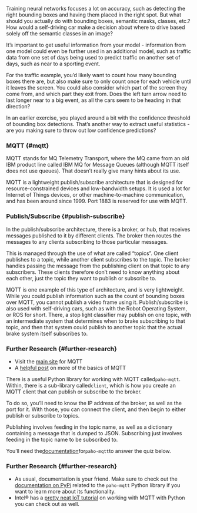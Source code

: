 Training neural networks focuses a lot on accuracy, such as detecting the right bounding boxes and having them placed in the right spot. But what should you actually do with bounding boxes, semantic masks, classes, etc.? How would a self-driving car make a decision about where to drive based solely off the semantic classes in an image?

It’s important to get useful information from your model - information from one model could even be further used in an additional model, such as traffic data from one set of days being used to predict traffic on another set of days, such as near to a sporting event.

For the traffic example, you’d likely want to count how many bounding boxes there are, but also make sure to only count once for each vehicle until it leaves the screen. You could also consider which part of the screen they come from, and which part they exit from. Does the left turn arrow need to last longer near to a big event, as all the cars seem to be heading in that direction?

In an earlier exercise, you played around a bit with the confidence threshold of bounding box detections. That’s another way to extract useful statistics - are you making sure to throw out low confidence predictions?

### MQTT {#mqtt}

MQTT stands for MQ Telemetry Transport, where the MQ came from an old IBM product line called IBM MQ for Message Queues \(although MQTT itself does not use queues\). That doesn’t really give many hints about its use.

MQTT is a lightweight publish/subscribe architecture that is designed for resource-constrained devices and low-bandwidth setups. It is used a lot for Internet of Things devices, or other machine-to-machine communication, and has been around since 1999. Port 1883 is reserved for use with MQTT.

### Publish/Subscribe {#publish-subscribe}

In the publish/subscribe architecture, there is a broker, or hub, that receives messages published to it by different clients. The broker then routes the messages to any clients subscribing to those particular messages.

This is managed through the use of what are called “topics”. One client publishes to a topic, while another client subscribes to the topic. The broker handles passing the message from the publishing client on that topic to any subscribers. These clients therefore don’t need to know anything about each other, just the topic they want to publish or subscribe to.

MQTT is one example of this type of architecture, and is very lightweight. While you could publish information such as the count of bounding boxes over MQTT, you cannot publish a video frame using it. Publish/subscribe is also used with self-driving cars, such as with the Robot Operating System, or ROS for short. There, a stop light classifier may publish on one topic, with an intermediate system that determines when to brake subscribing to that topic, and then that system could publish to another topic that the actual brake system itself subscribes to.

### Further Research {#further-research}

* Visit the [main site](http://mqtt.org/) for MQTT
* A [helpful post](https://internetofthingsagenda.techtarget.com/definition/MQTT-MQ-Telemetry-Transport) on more of the basics of MQTT

There is a useful Python library for working with MQTT called`paho-mqtt`. Within, there is a sub-library called`client`, which is how you create an MQTT client that can publish or subscribe to the broker.

To do so, you’ll need to know the IP address of the broker, as well as the port for it. With those, you can connect the client, and then begin to either publish or subscribe to topics.

Publishing involves feeding in the topic name, as well as a dictionary containing a message that is dumped to JSON. Subscribing just involves feeding in the topic name to be subscribed to.

You’ll need the[documentation](https://pypi.org/project/paho-mqtt/)for`paho-mqtt`to answer the quiz below.

### Further Research {#further-research}

* As usual, documentation is your friend. Make sure to check out the [documentation on PyPi](https://pypi.org/project/paho-mqtt/) related to the `paho-mqtt`
  Python library if you want to learn more about its functionality.
* Intel® has a [pretty neat IoT tutorial](https://software.intel.com/en-us/SetupGateway-MQTT) on working with MQTT with Python you can check out as well.



